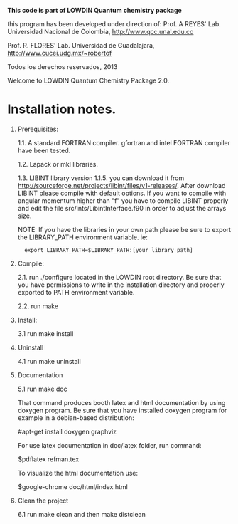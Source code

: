 **This code is part of LOWDIN Quantum chemistry package**

   this program has been developed under direction of:
   Prof. A REYES' Lab. Universidad Nacional de Colombia,
   http://www.qcc.unal.edu.co

   Prof. R. FLORES' Lab. Universidad de Guadalajara,
   http://www.cucei.udg.mx/~robertof

   Todos los derechos reservados, 2013


Welcome to LOWDIN Quantum Chemistry Package 2.0.

Installation notes.
==================

1. Prerequisites:

   1.1. A standard FORTRAN compiler. gfortran and intel FORTRAN compiler have been tested.

   1.2. Lapack or mkl libraries.

   1.3. LIBINT library version 1.1.5. you can download it from http://sourceforge.net/projects/libint/files/v1-releases/. 
        After download LIBINT please compile with default options. If you want to compile with angular momentum higher than "f"
	you have to compile LIBINT properly and edit the file src/ints/LibintInterface.f90 in order to adjust the arrays size.

   NOTE: If you have the libraries in your own path please be sure to export the LIBRARY_PATH environment variable. ie:

         export LIBRARY_PATH=$LIBRARY_PATH:[your library path]

2. Compile:

   2.1. run ./configure located in the LOWDIN root directory. Be sure that you have permissions to write in the installation directory and properly exported to PATH environment variable.

   2.2. run make

3. Install:

   3.1 run make install

4. Uninstall

   4.1 run make uninstall

5. Documentation

   5.1 run make doc

   That command produces booth latex and html documentation by using doxygen program. Be sure that you have installed doxygen program for example in a debian-based distribution:

      #apt-get install doxygen graphviz

   For use latex documentation in doc/latex folder, run command:

      $pdflatex refman.tex

   To visualize the html documentation use:

      $google-chrome doc/html/index.html

6. Clean the project

   6.1 run make clean and then make distclean